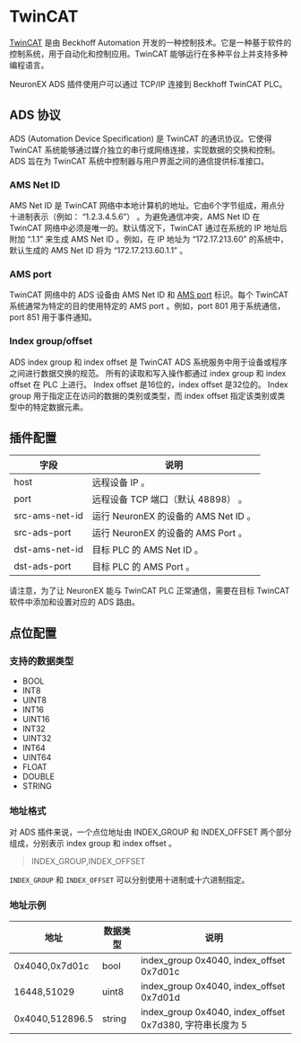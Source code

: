 # TwinCAT

[TwinCAT](https://www.beckhoff.com.cn/zh-cn/products/automation/twincat/) 是由 Beckhoff Automation 开发的一种控制技术。它是一种基于软件的控制系统，用于自动化和控制应用。TwinCAT 能够运行在多种平台上并支持多种编程语言。

NeuronEX ADS 插件使用户可以通过 TCP/IP 连接到 Beckhoff TwinCAT PLC。

## ADS 协议

ADS (Automation Device Specification) 是 TwinCAT 的通讯协议。它使得 TwinCAT 系统能够通过媒介独立的串行或网络连接，实现数据的交换和控制。ADS 旨在为 TwinCAT 系统中控制器与用户界面之间的通信提供标准接口。

### AMS Net ID

AMS Net ID 是 TwinCAT 网络中本地计算机的地址。它由6个字节组成，用点分十进制表示（例如： “1.2.3.4.5.6”） 。为避免通信冲突，AMS Net ID 在 TwinCAT 网络中必须是唯一的。默认情况下，TwinCAT 通过在系统的 IP 地址后附加 “.1.1” 来生成 AMS Net ID 。例如，在 IP 地址为 “172.17.213.60” 的系统中， 默认生成的 AMS Net ID 将为 “172.17.213.60.1.1” 。

### AMS port

TwinCAT 网络中的 ADS 设备由 AMS Net ID 和 [AMS port] 标识。每个 TwinCAT 系统通常为特定的目的使用特定的 AMS port 。例如，port 801 用于系统通信，port 851 用于事件通知。

### Index group/offset

ADS index group 和 index offset 是 TwinCAT ADS 系统服务中用于设备或程序之间进行数据交换的规范。
所有的读取和写入操作都通过 index group 和 index offset 在 PLC 上进行。
Index offset 是16位的，index offset 是32位的。
Index group 用于指定正在访问的数据的类别或类型，而 index offset 指定该类别或类型中的特定数据元素。

## 插件配置

| 字段           | 说明                                 |
| -------------- | ------------------------------------ |
| host           | 远程设备 IP 。                       |
| port           | 远程设备 TCP 端口（默认 48898） 。   |
| src-ams-net-id | 运行 NeuronEX 的设备的 AMS Net ID 。 |
| src-ads-port   | 运行 NeuronEX 的设备的 AMS Port 。   |
| dst-ams-net-id | 目标 PLC 的 AMS Net ID 。            |
| dst-ads-port   | 目标 PLC 的 AMS Port 。              |

请注意，为了让 NeuronEX 能与 TwinCAT PLC 正常通信，需要在目标 TwinCAT 软件中添加和设置对应的 ADS 路由。

## 点位配置

### 支持的数据类型

* BOOL
* INT8
* UINT8
* INT16
* UINT16
* INT32
* UINT32
* INT64
* UINT64
* FLOAT
* DOUBLE
* STRING

### 地址格式

对 ADS 插件来说，一个点位地址由 INDEX_GROUP 和 INDEX_OFFSET 两个部分组成，分别表示 index group 和 index offset 。

> <span>INDEX_GROUP,INDEX_OFFSET</span>

`INDEX_GROUP` 和 `INDEX_OFFSET` 可以分别使用十进制或十六进制指定。

### 地址示例

| 地址            | 数据类型           | 说明                        |
| --------------- | ------------------ | --------------------------------------------------------- |
| 0x4040,0x7d01c  | bool               | index_group 0x4040, index_offset 0x7d01c                  |
| 16448,51029     | uint8              | index_group 0x4040, index_offset 0x7d01d                  |
| 0x4040,512896.5 | string             | index_group 0x4040, index_offset 0x7d380, 字符串长度为 5  |

[TwinCAT]: https://www.beckhoff.com/en-us/products/automation/twincat/
[ADS]: https://infosys.beckhoff.com/english.php?content=../content/1033/tcadscommon/12440276875.html
[AMS Net ID]: https://infosys.beckhoff.com/english.php?content=../content/1033/tc3_userinterface/3813966475.html
[AMS port]: https://infosys.beckhoff.com/english.php?content=../content/1033/tcplclib_tc2_system/31064331.html
[index group 和 index offset]: https://infosys.beckhoff.com/english.php?content=../content/1033/tcadscommon/12495372427.html
